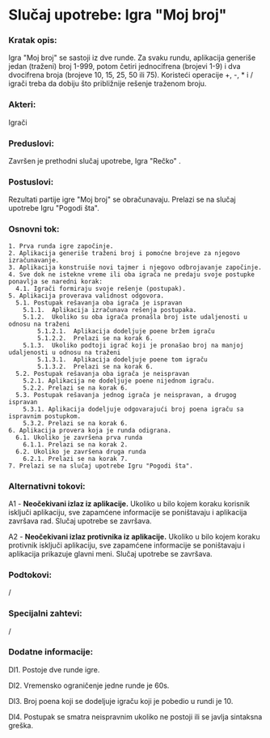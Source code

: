 # Slučaj upotrebe: Igra "Moj broj"

  

### Kratak opis:

Igra "Moj broj" se sastoji iz dve runde.  Za svaku rundu, aplikacija generiše jedan (traženi) broj 1-999, potom četiri jednocifrena (brojevi 1-9) i dva dvocifrena broja (brojeve 10,  15, 25, 50 ili 75). Koristeći operacije +, -, * i / igrači treba da dobiju što približnije rešenje traženom broju.
  

### Akteri:

Igrači

### Preduslovi:

Završen je prethodni slučaj upotrebe, Igra "Rečko" .
  
### Postuslovi:

Rezultati partije igre "Moj broj" se obračunavaju. Prelazi se na slučaj upotrebe Igru "Pogodi šta".

### Osnovni tok:

    1. Prva runda igre započinje.
    2. Aplikacija generiše traženi broj i pomoćne brojeve za njegovo izračunavanje.
    3. Aplikacija konstruiše novi tajmer i njegovo odbrojavanje započinje.
    4. Sve dok ne istekne vreme ili oba igrača ne predaju svoje postupke ponavlja se naredni korak:
      4.1. Igrači formiraju svoje rešenje (postupak).
    5. Aplikacija proverava validnost odgovora.
      5.1. Postupak rešavanja oba igrača je ispravan
        5.1.1.  Aplikacija izračunava rešenja postupaka.
        5.1.2.  Ukoliko su oba igrača pronašla broj iste udaljenosti u odnosu na traženi
            5.1.2.1.  Aplikacija dodeljuje poene bržem igraču
            5.1.2.2.  Prelazi se na korak 6.
        5.1.3.  Ukoliko podtoji igrač koji je pronašao broj na manjoj udaljenosti u odnosu na traženi
            5.1.3.1.  Aplikacija dodeljuje poene tom igraču
            5.1.3.2.  Prelazi se na korak 6.
      5.2. Postupak rešavanja oba igrača je neispravan
        5.2.1. Aplikacija ne dodeljuje poene nijednom igraču.
        5.2.2. Prelazi se na korak 6.
      5.3. Postupak rešavanja jednog igrača je neispravan, a drugog ispravan
        5.3.1. Aplikacija dodeljuje odgovarajući broj poena igraču sa ispravnim postupkom.
        5.3.2. Prelazi se na korak 6.
    6. Aplikacija provera koja je runda odigrana.
      6.1. Ukoliko je završena prva runda
        6.1.1. Prelazi se na korak 2.
      6.2. Ukoliko je završena druga runda
        6.2.1. Prelazi se na korak 7.
    7. Prelazi se na slučaj upotrebe Igru "Pogodi šta".
  

### Alternativni tokovi:

A1 - **Neočekivani izlaz iz aplikacije.** Ukoliko u bilo kojem koraku korisnik isključi aplikaciju,
sve zapamćene informacije se poništavaju i aplikacija završava rad.
Slučaj upotrebe se završava.

A2 - **Neočekivani izlaz protivnika iz aplikacije.** Ukoliko u bilo kojem koraku protivnik isključi
aplikaciju, sve zapamćene informacije se poništavaju i aplikacija prikazuje glavni meni.
Slučaj upotrebe se završava.


### Podtokovi:

/

### Specijalni zahtevi:

/
  

### Dodatne informacije:

DI1. Postoje dve runde igre.

DI2. Vremensko ograničenje jedne runde je 60s.

DI3. Broj poena koji se dodeljuje igraču koji je pobedio u rundi je 10.

DI4. Postupak se smatra neispravnim ukoliko ne postoji ili se javlja sintaksna greška.
